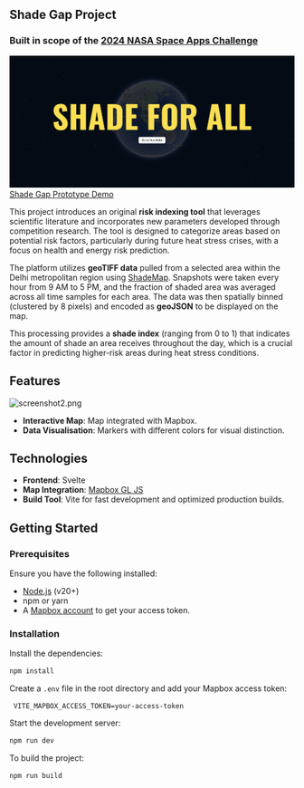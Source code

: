 ## Shade Gap Project
### Built in scope of the [2024 NASA Space Apps Challenge](https://www.spaceappschallenge.org/nasa-space-apps-2024/)

![screenshot1.png](src/assets/screenshot1.png)
[Shade Gap Prototype Demo](https://alinausova.github.io/nasa-space-apps-2024-shade/)

This project introduces an original **risk indexing tool** that leverages scientific literature and incorporates new parameters developed through competition research. The tool is designed to categorize areas based on potential risk factors, particularly during future heat stress crises, with a focus on health and energy risk prediction.

The platform utilizes **geoTIFF data** pulled from a selected area within the Delhi metropolitan region using [ShadeMap](https://shademap.app/). Snapshots were taken every hour from 9 AM to 5 PM, and the fraction of shaded area was averaged across all time samples for each area. The data was then spatially binned (clustered by 8 pixels) and encoded as **geoJSON** to be displayed on the map.

This processing provides a **shade index** (ranging from 0 to 1) that indicates the amount of shade an area receives throughout the day, which is a crucial factor in predicting higher-risk areas during heat stress conditions.


## Features
![screenshot2.png](src/assets/screenshot2.png)
- **Interactive Map**: Map integrated with Mapbox.
- **Data Visualisation**: Markers with different colors for visual distinction.

## Technologies

- **Frontend**: Svelte
- **Map Integration**: [Mapbox GL JS](https://docs.mapbox.com/mapbox-gl-js/)
- **Build Tool**: Vite for fast development and optimized production builds.

## Getting Started

### Prerequisites

Ensure you have the following installed:

- [Node.js](https://nodejs.org/) (v20+)
- npm or yarn
- A [Mapbox account](https://account.mapbox.com/) to get your access token.

### Installation
   
Install the dependencies:

   ```bash
   npm install
   ```

Create a `.env` file in the root directory and add your Mapbox access token:

   ```env
    VITE_MAPBOX_ACCESS_TOKEN=your-access-token
   ```
    
   
Start the development server:
   ```bash
   npm run dev
   ```

To build the project:
   ```bash
   npm run build
   ```

    

